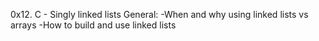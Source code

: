 0x12. C - Singly linked lists
General:
-When and why using linked lists vs arrays
-How to build and use linked lists
